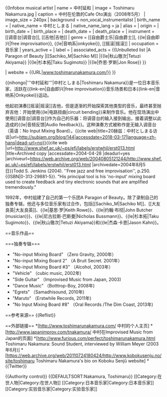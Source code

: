 {{Infobox musical artist 
| name             = 中村延和
| image            = Toshimaru Nakamura.jpg
| caption          = 中村在伦敦的Cafe Oto演出（2008年5月）
| image_size       = 240px
| background       = non_vocal_instrumentalist
| birth_name       = 
| native_name      = 中村としまる
| native_name_lang = ja
| alias            = 
| origin           = 
| birth_date       = 
| birth_place      = 
| death_date       = 
| death_place      = 
| instrument       = [[调音台|调音台]], [[吉他|吉他]]
| genre            = [[自由爵士乐|自由爵士]], {{le|自由即兴|free improvisation}}, {{le|音响系|onkyokei}}, [[摇滚|摇滚]]
| occupation       = 音乐家
| years_active     = 
| label            = 
| associated_acts  = {{Unbulleted list
  |A Paragon of Beauty
  |[[Sachiko_M|Sachiko M]]
  |{{le|秋山徹次|Tetuzi Akiyama}} 
  |{{le|杉本拓|Taku Sugimoto}}
  |{{le|乔恩·罗斯|Jon Rose}}
}}

| website          = {{URL|www.toshimarunakamura.com/}}
}}

{{nihongo|'''中村延和'''|中村としまる|Toshimaru Nakamura}}是一位日本音乐家，活跃在{{link-en|自由即兴|free improvisation}}音乐场景和日本{{link-en|音响系|Onkyokei}}运动。

他起初演奏[[摇滚|摇滚]]吉他，但是逐渐的开始探索其他类型的音乐，最终甚至抛弃吉他：开始使用{{le|电路扭曲|circuit bending}}来制作音乐。他在现场演出中使用[[调音台|调音台]]作为自己的乐器：将调音台的输入接到输出，接着调整以此造成的{{le|音频反馈|Audio feedback}}。这种演奏方式被称作是无输入调音台（英语：No Input Mixing Board）。<ref name="20hz">{{cite web|title=20赫兹：中村としまる访谈|url=http://subjam.org/blog/144|accessdate=2018-03-17|language=zh-hans|dead-url=no}}</ref><ref>{{cite web |url=http://www.shef.ac.uk/~ps/efi/labels/erstwhil/erst013.html |title=Archived copy |accessdate=2004-04-28 |deadurl=yes |archiveurl=https://web.archive.org/web/20040805121244/http://www.shef.ac.uk/~ps/efi/labels/erstwhil/erst013.html |archivedate=2004年8月5日}}</ref><ref name="Free jazz">Todd S. Jenkins (2004). ''Free jazz and free improvisation'', p.250. {{ISBN|0-313-29881-5}}. "His principal tool is his 'no-input' mixing board used to create feedback and tiny electronic sounds that are amplified tremendously."</ref>

1992年，中村组建了自己的第一个乐团A Paragon of Beauty。除了录制自己的独奏专辑，他还与多位音乐家有过合作，包括[[Sachiko_M|Sachiko M]]、[[大友良英|大友良英]]、{{le|基思·罗|Keith Rowe}}、{{le|约翰·布彻|John Butcher (musician)}}、{{le|尼古拉斯·巴斯曼|Nicholas Bussmann}}、{{le|杉本拓|Taku Sugimoto}}、{{le|秋山徹次|Tetuzi Akiyama}}和{{le|杰森·卡恩|Jason Kahn}}。

==音乐作品==

===独奏专辑===
* "No-input Mixing Board" （Zero Gravity, 2000年）
* "No-input Mixing Board 2" （A Bruit Secret. 2001年）
* "No-input Mixing Board #3" （Alcohol, 2003年）
* "Vehicle" （cubic music, 2002年)
* "Side Guitar" （Improvised Music from Japan, 2003)
* "Dance Music" （Botttrop-Boy, 2008年)
* "Egrets" （Samadhisound, 2010年)
* "Maruto" （Erstwhile Records, 2011年)
* "No Input Mixing Board #8" （Oral Records /The Dim Coast, 2013年)

==参考来源==
{{Reflist}}

==外部链接==
*[http://www.toshimarunakamura.com/ 中村的个人主页]
*[http://www.japanimprov.com/tnakamura/ 中村在Improvised Music from Japan的页面]
*[http://www.furious.com/perfect/toshimarunakamura.html Toshimaru Nakamura: Sound Student, interviewed by William Meyer (2003年6月)]
*[https://web.archive.org/web/20110724180424/http://www.kobokusenju.no/site/toshimaru Toshimaru Nakamura's bio on Koboku Senjû website]
*{{Twitter}}

{{Authority control}}
{{DEFAULTSORT:Nakamura, Toshimaru}}
[[Category:在世人物|Category:在世人物]]
[[Category:日本音乐家|Category:日本音乐家]]
[[Category:实验音乐家|Category:实验音乐家]]